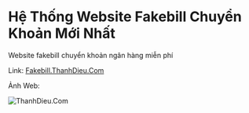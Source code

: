 # Hệ Thống Website Fakebill Chuyển Khoản Mới Nhất
Website fakebill chuyển khoản ngân hàng miễn phí
 
Link: [Fakebill.ThanhDieu.Com](https://fakebill.thanhdieu.com)

Ảnh Web:

![ThanhDieu.Com](https://i.imgur.com/bV5OPWK.png)
